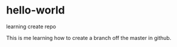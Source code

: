 # hello-world
learning create repo

This is me learning how to create a branch off the master in github.
